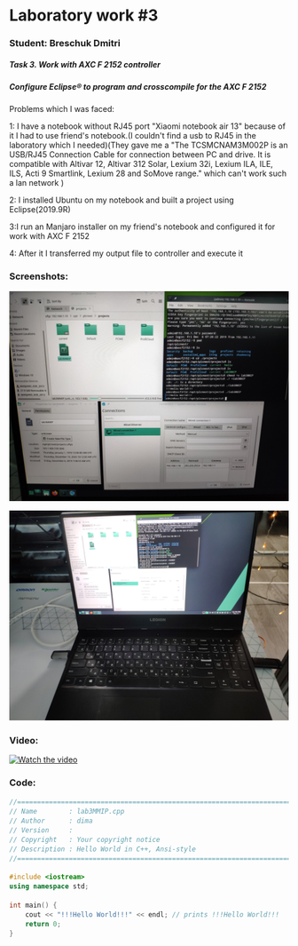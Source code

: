 # Laboratory work #3

### Student: Breschuk Dmitri

##### Task 3. Work with AXC F 2152 controller

##### Configure Eclipse® to program and crosscompile for the AXC F 2152

Problems which I was faced:

1: I have a notebook without RJ45 port "Xiaomi notebook air 13" because of it I had to use friend's notebook.(I couldn't find a usb to RJ45 in the laboratory which I needed)(They gave me a "The TCSMCNAM3M002P is an USB/RJ45 Connection Cable for connection between PC and drive. It is compatible with Altivar 12, Altivar 312 Solar, Lexium 32i, Lexium ILA, ILE, ILS, Acti 9 Smartlink, Lexium 28 and SoMove range." which can't work such a lan network  )

2: I installed Ubuntu on my notebook and built a project using Eclipse(2019.9R)

3:I run an Manjaro installer on my friend's notebook and configured it for work with AXC F 2152

4: After it I transferred my output file to controller and execute it 

### Screenshots:

<p align="center">
       <img src="img/1.jpg"
</p>

<p align="center">
       <img src="img/3.jpg"
</p>

### Video:

[![Watch the video](https://img.youtube.com/vi/ciMyl-Rdti0/maxresdefault.jpg)](https://youtu.be/ciMyl-Rdti0)

### Code:

```c++
//============================================================================
// Name        : lab3MMIP.cpp
// Author      : dima
// Version     :
// Copyright   : Your copyright notice
// Description : Hello World in C++, Ansi-style
//============================================================================

#include <iostream>
using namespace std;

int main() {
	cout << "!!!Hello World!!!" << endl; // prints !!!Hello World!!!
	return 0;
}
```

